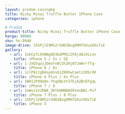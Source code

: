 ```yaml
---
layout: produk-casinghp
title: Nicky Minaj Truffle Butter iPhone Case
categories: iphone

# Produk
product-title: Nicky Minaj Truffle Butter iPhone Case
harga: 90000
sku: hn-0940
image-drive: 15hPjlE9MS2rSHD2BxgOMHfGXucKOs7iE
gallery:
  - url: 1nbCp7L95NNg8D3bdPMUi2PAjdAi9izvn
    title: iPhone 5 / 5s / SE
  - url: 1-JXQ5qajJOmofnBCShZHjN7JmWrrffq-
    title: iPhone 6 / 6s
  - url: 1zlP8itgB4spdns61Z00hwCaetz2OScVK
    title: iPhone 6 Plus / 6s Plus
  - url: 1WH1JP09mQn-YhqGNLVt57EjAZBnEFgqL
    title: iPhone 7 / 8
  - url: 1oWsz1VJKWA_3KthHWNB8d9tmsBNi-Pv7
    title: iPhone 7 Plus / 8 Plus
  - url: 15hPjlE9MS2rSHD2BxgOMHfGXucKOs7iE
    title: iPhone X
---
```

